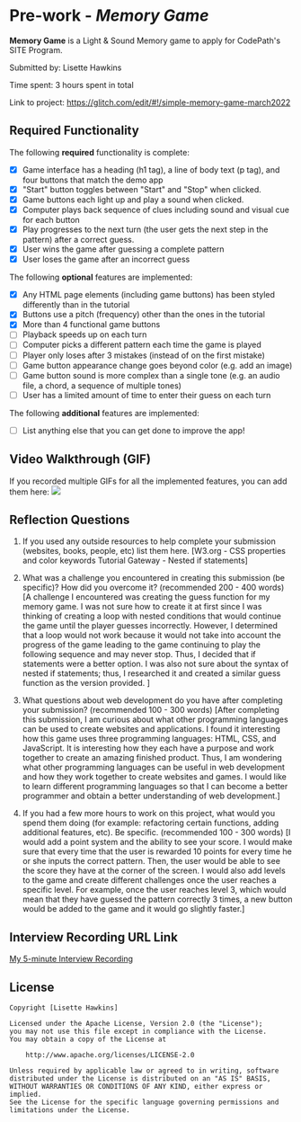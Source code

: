 # Pre-work - *Memory Game*

**Memory Game** is a Light & Sound Memory game to apply for CodePath's SITE Program. 

Submitted by: Lisette Hawkins

Time spent: 3 hours spent in total

Link to project: https://glitch.com/edit/#!/simple-memory-game-march2022

## Required Functionality

The following **required** functionality is complete:

* [x] Game interface has a heading (h1 tag), a line of body text (p tag), and four buttons that match the demo app
* [x] "Start" button toggles between "Start" and "Stop" when clicked. 
* [x] Game buttons each light up and play a sound when clicked. 
* [x] Computer plays back sequence of clues including sound and visual cue for each button
* [x] Play progresses to the next turn (the user gets the next step in the pattern) after a correct guess. 
* [x] User wins the game after guessing a complete pattern
* [x] User loses the game after an incorrect guess

The following **optional** features are implemented:

* [x] Any HTML page elements (including game buttons) has been styled differently than in the tutorial
* [x] Buttons use a pitch (frequency) other than the ones in the tutorial
* [x] More than 4 functional game buttons
* [ ] Playback speeds up on each turn
* [ ] Computer picks a different pattern each time the game is played
* [ ] Player only loses after 3 mistakes (instead of on the first mistake)
* [ ] Game button appearance change goes beyond color (e.g. add an image)
* [ ] Game button sound is more complex than a single tone (e.g. an audio file, a chord, a sequence of multiple tones)
* [ ] User has a limited amount of time to enter their guess on each turn

The following **additional** features are implemented:

- [ ] List anything else that you can get done to improve the app!

## Video Walkthrough (GIF)

If you recorded multiple GIFs for all the implemented features, you can add them here:
![](https://i.imgur.com/Ues5pMC.gif)

## Reflection Questions
1. If you used any outside resources to help complete your submission (websites, books, people, etc) list them here. 
[W3.org - CSS properties and color keywords
Tutorial Gateway - Nested if statements]

2. What was a challenge you encountered in creating this submission (be specific)? How did you overcome it? (recommended 200 - 400 words) 
[A challenge I encountered was creating the guess function for my memory game. I was not sure how to create it at first since I was thinking of creating a loop with nested conditions that would continue the game until the player guesses incorrectly. However, I determined that a loop would not work because it would not take into account the progress of the game leading to the game continuing to play the following sequence and may never stop. Thus, I decided that if statements were a better option. I was also not sure about the syntax of nested if statements; thus, I researched it and created a similar guess function as the version provided.
]

3. What questions about web development do you have after completing your submission? (recommended 100 - 300 words) 
[After completing this submission, I am curious about what other programming languages can be used to create websites and applications. I found it interesting how this game uses three programming languages: HTML, CSS, and JavaScript. It is interesting how they each have a purpose and work together to create an amazing finished product. Thus, I am wondering what other programming languages can be useful in web development and how they work together to create websites and games. I would like to learn different programming languages so that I can become a better programmer and obtain a better understanding of web development.]

4. If you had a few more hours to work on this project, what would you spend them doing (for example: refactoring certain functions, adding additional features, etc). Be specific. (recommended 100 - 300 words) 
[I would add a point system and the ability to see your score. I would make sure that every time that the user is rewarded 10 points for every time he or she inputs the correct pattern. Then, the user would be able to see the score they have at the corner of the screen. I would also add levels to the game and create different challenges once the user reaches a specific level. For example, once the user reaches level 3, which would mean that they have guessed the pattern correctly 3 times, a new button would be added to the game and it would go slightly faster.]



## Interview Recording URL Link

[My 5-minute Interview Recording](your-link-here)


## License

    Copyright [Lisette Hawkins]

    Licensed under the Apache License, Version 2.0 (the "License");
    you may not use this file except in compliance with the License.
    You may obtain a copy of the License at

        http://www.apache.org/licenses/LICENSE-2.0

    Unless required by applicable law or agreed to in writing, software
    distributed under the License is distributed on an "AS IS" BASIS,
    WITHOUT WARRANTIES OR CONDITIONS OF ANY KIND, either express or implied.
    See the License for the specific language governing permissions and
    limitations under the License.
